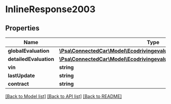 # InlineResponse2003

## Properties
Name | Type | Description | Notes
------------ | ------------- | ------------- | -------------
**globalEvaluation** | [**\Psa\ConnectedCar\Model\EcodrivingevaluationtripdaylistGlobalEvaluation**](EcodrivingevaluationtripdaylistGlobalEvaluation.md) |  | [optional] 
**detailedEvaluation** | [**\Psa\ConnectedCar\Model\EcodrivingevaluationlistDetailedEvaluation**](EcodrivingevaluationlistDetailedEvaluation.md) |  | [optional] 
**vin** | **string** |  | [optional] 
**lastUpdate** | **string** |  | [optional] 
**contract** | **string** |  | [optional] 

[[Back to Model list]](../README.md#documentation-for-models) [[Back to API list]](../README.md#documentation-for-api-endpoints) [[Back to README]](../README.md)


